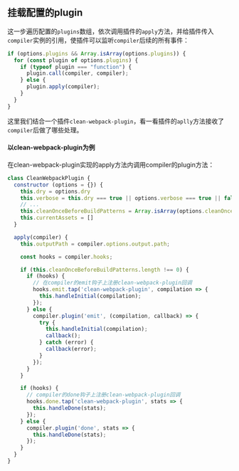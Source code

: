 ## 挂载配置的plugin
这一步遍历配置的`plugins`数组，依次调用插件的`apply`方法，并给插件传入`compiler`实例的引用，使插件可以监听`compiler`后续的所有事件：
```js
if (options.plugins && Array.isArray(options.plugins)) {
  for (const plugin of options.plugins) {
    if (typeof plugin === "function") {
      plugin.call(compiler, compiler);
    } else {
      plugin.apply(compiler);
    }
  }
}
```

这里我们结合一个插件`clean-webpack-plugin`，看一看插件的`aplly`方法接收了`compiler`后做了哪些处理。

#### 以clean-webpack-plugin为例
在clean-webpack-plugin实现的apply方法内调用compiler的plugin方法：
```js
class CleanWebpackPlugin {
  constructor (options = {}) {
    this.dry = options.dry
    this.verbose = this.dry === true || options.verbose === true || false
    // ...
    this.cleanOnceBeforeBuildPatterns = Array.isArray(options.cleanOnceBeforeBuildPatterns) ? options.cleanOnceBeforeBuildPatterns : ['**/*'];
    this.currentAssets = []
  }

  apply(compiler) {
    this.outputPath = compiler.options.output.path;

    const hooks = compiler.hooks;

    if (this.cleanOnceBeforeBuildPatterns.length !== 0) {
      if (hooks) {
        // 在compiler的emit钩子上注册clean-webpack-plugin回调
        hooks.emit.tap('clean-webpack-plugin', compilation => {
          this.handleInitial(compilation);
        });
      } else {
        compiler.plugin('emit', (compilation, callback) => {
          try {
            this.handleInitial(compilation);
            callback();
          } catch (error) {
            callback(error);
          }
        });
      }
    }

    if (hooks) {
      // compiler的done钩子上注册clean-webpack-plugin回调
      hooks.done.tap('clean-webpack-plugin', stats => {
        this.handleDone(stats);
      });
    } else {
      compiler.plugin('done', stats => {
        this.handleDone(stats);
      });
    }
  }
}
```
